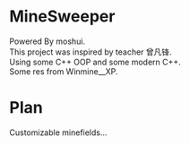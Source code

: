 # MineSweeper  
Powered By moshui.  
This project was inspired by teacher 曾凡锋.  
Using some C++ OOP and some modern C++.  
Some res from Winmine__XP.  
# Plan  
Customizable minefields...  
